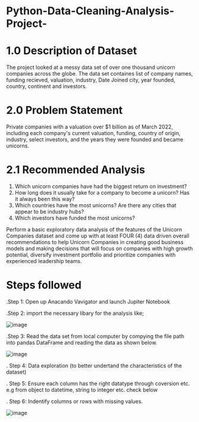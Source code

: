 # Python-Data-Cleaning-Analysis-Project-
# 1.0  Description of Dataset 
The project looked at a messy data set of over one thousand unicorn companies across the globe. 
The data set containes list of company names, funding recieved, valuation, industry, Date Joined
city, year founded, country, continent and investors. 
# 2.0 Problem Statement 
Private companies with a valuation over $1 billion as of March 2022, including each 
company's current valuation, funding, country of origin, industry, select investors, and 
the years they were founded and became unicorns.
# 2.1 Recommended Analysis
1. Which unicorn companies have had the biggest return on investment?
2. How long does it usually take for a company to become a unicorn? Has it always 
been this way?
3. Which countries have the most unicorns? Are there any cities that appear to be 
industry hubs?
4. Which investors have funded the most unicorns?

Perform a basic exploratory data analysis of the features of the Unicorn Companies
dataset and come up with at least FOUR (4) data driven overall recommendations to help 
Unicorn Companies in creating good business models and making decisions that will 
focus on companies with high growth potential, diversify investment portfolio and 
prioritize companies with experienced leadership teams.

# Steps followed
 .Step 1: Open up Anacando Vavigator and launch Jupiter Notebook
 
 .Step 2: import the necessary libary for the analysis like;
 
 ![image](https://github.com/user-attachments/assets/a7fabcb7-8a1e-4a28-8abe-7719a3ec1696)
 
 .Step 3: Read the data set from local computer by compying the file path into pandas DataFrame and reading the data as shown below.

 ![image](https://github.com/user-attachments/assets/40d6a46c-f809-46c7-b59b-fdab5bcf8b93)
 
 . Step 4: Data exploration (to better undertand the characteristics of the dataset) 

 . Step 5: Ensure each column has the right datatype through coversion etc. e.g from object to datetime, string to integer etc. check below 

 . Step 6: Indentify columns or rows with missing  values.

 ![image](https://github.com/user-attachments/assets/90f17449-46a5-4831-ab6b-cbb57db8c916)

 
 
 


